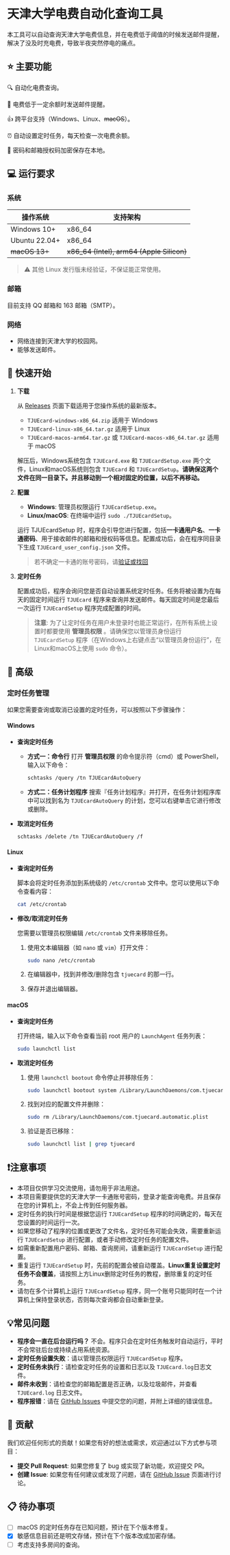 # 天津大学电费自动化查询工具

本工具可以自动查询天津大学电费信息，并在电费低于阈值的时候发送邮件提醒，解决了没及时充电费，导致半夜突然停电的痛点。

## ⭐ 主要功能

🔍 自动化电费查询。

📮 电费低于一定余额时发送邮件提醒。

👍 跨平台支持（Windows、Linux、~~macOS~~）。

⏰ 自动设置定时任务，每天检查一次电费余额。

🔑 密码和邮箱授权码加密保存在本地。

## 💻 运行要求

### 系统

| 操作系统          | 支持架构                                      |
|---------------|-------------------------------------------|
| Windows 10+   | x86_64                                    |
| Ubuntu 22.04+ | x86_64                                    |
| ~~macOS 13+~~ | ~~x86_64 (Intel), arm64 (Apple Silicon)~~ |

> ⚠ 其他 Linux 发行版未经验证，不保证能正常使用。

### 邮箱

目前支持 QQ 邮箱和 163 邮箱（SMTP）。

### 网络

- 网络连接到天津大学的校园网。
- 能够发送邮件。

## 🚀 快速开始

1. **下载**

   从 [Releases](https://github.com/bbbugg/TJUEcard/releases) 页面下载适用于您操作系统的最新版本。
    - `TJUEcard-windows-x86_64.zip` 适用于 Windows
    - `TJUEcard-linux-x86_64.tar.gz` 适用于 Linux
    - `TJUEcard-macos-arm64.tar.gz` 或 `TJUEcard-macos-x86_64.tar.gz` 适用于 macOS

   解压后，Windows系统包含 `TJUEcard.exe` 和 `TJUEcardSetup.exe` 两个文件，Linux和macOS系统则包含 `TJUEcard` 和
   `TJUEcardSetup`。**请确保这两个文件在同一目录下。并且移动到一个相对固定的位置，以后不再移动。**

2. **配置**

   - **Windows**: 管理员权限运行 `TJUEcardSetup.exe`。
   - **Linux/macOS**: 在终端中运行 `sudo ./TJUEcardSetup`。

   运行 TJUEcardSetup 时，程序会引导您进行配置，包括**一卡通用户名**、**一卡通密码**、用于接收邮件的邮箱和授权码等信息。配置成功后，会在程序同目录下生成
   `TJUEcard_user_config.json` 文件。

   > 若不确定一卡通的账号密码，请[验证或找回](https://ecard.tju.edu.cn/epay/person/index)

3. **定时任务**

   配置成功后，程序会询问您是否自动设置系统定时任务。任务将被设置为在每天的固定时间运行 `TJUEcard`
   程序来查询并发送邮件。每天固定时间是您最后一次运行 `TJUEcardSetup` 程序完成配置的时间。

   > **注意**: 为了让定时任务在用户未登录时也能正常运行，在所有系统上设置时都要使用 **管理员权限** 。请确保您以管理员身份运行
   `TJUEcardSetup` 程序（在Windows上右键点击“以管理员身份运行”，在Linux和macOS上使用 `sudo` 命令）。

## 🔧 高级

### 定时任务管理

如果您需要查询或取消已设置的定时任务，可以按照以下步骤操作：

#### Windows

- **查询定时任务**

    - **方式一：命令行**
      打开 **管理员权限** 的命令提示符（cmd）或 PowerShell，输入以下命令：
      
      ```bash
      schtasks /query /tn TJUEcardAutoQuery
      ```
    - **方式二：任务计划程序**
      搜索『任务计划程序』并打开，在任务计划程序库中可以找到名为 `TJUEcardAutoQuery` 的计划，您可以右键单击它进行修改或删除。

- **取消定时任务**

  ```bash
  schtasks /delete /tn TJUEcardAutoQuery /f
  ```

#### Linux

- **查询定时任务**

  脚本会将定时任务添加到系统级的 `/etc/crontab` 文件中。您可以使用以下命令查看内容：

  ```bash
  cat /etc/crontab
  ```

- **修改/取消定时任务**

  您需要以管理员权限编辑 `/etc/crontab` 文件来移除任务。

    1. 使用文本编辑器（如 `nano` 或 `vim`）打开文件：

       ```bash
       sudo nano /etc/crontab
       ```

    2. 在编辑器中，找到并修改/删除包含 `tjuecard` 的那一行。
    3. 保存并退出编辑器。

#### macOS

- **查询定时任务**

  打开终端，输入以下命令查看当前 root 用户的 `LaunchAgent` 任务列表：

  ```zsh
  sudo launchctl list
  ```

- **取消定时任务**

    1. 使用 `launchctl bootout` 命令停止并移除任务：

       ```zsh
       sudo launchctl bootout system /Library/LaunchDaemons/com.tjuecard.automatic.plist
       ```

    2. 找到对应的配置文件并删除：

       ```zsh
       sudo rm /Library/LaunchDaemons/com.tjuecard.automatic.plist
       ```

    3. 验证是否已移除：

       ```zsh
       sudo launchctl list | grep tjuecard
       ```

## ❗注意事项

- 本项目仅供学习交流使用，请勿用于非法用途。
- 本项目需要提供您的天津大学一卡通账号密码，登录才能查询电费。并且保存在您的计算机上，不会上传到任何服务器。
- 定时任务的执行时间是根据您运行 `TJUEcardSetup` 程序的时间确定的，每天在您设置的时间运行一次。
- 如果您移动了程序的位置或更改了文件名，定时任务可能会失效，需要重新运行 `TJUEcardSetup` 进行配置，或者手动修改定时任务的配置文件。
- 如需重新配置用户密码、邮箱、查询房间，请重新运行 `TJUEcardSetup` 进行配置。
- 重复运行 `TJUEcardSetup` 时，先前的配置会被自动覆盖。**Linux重复设置定时任务不会覆盖**，请按照上方Linux删除定时任务的教程，删除重复的定时任务。
- 请勿在多个计算机上运行 `TJUEcardSetup` 程序，同一个账号只能同时在一个计算机上保持登录状态，否则每次查询都会自动重新登录。

## 💡常见问题

- **程序会一直在后台运行吗？** 不会。程序只会在定时任务触发时自动运行，平时不会常驻后台或持续占用系统资源。
- **定时任务设置失败**：请以管理员权限运行 `TJUEcardSetup` 程序。
- **定时任务未执行**：请检查定时任务的设置和日志以及 `TJUEcard.log`日志文件。
- **邮件未收到**：请检查您的邮箱配置是否正确，以及垃圾邮件，并查看 `TJUEcard.log` 日志文件。
- **程序报错**：请在 [GitHub Issues](https://github.com/bbbugg/TJUEcard/issues) 中提交您的问题，并附上详细的错误信息。

## 🤝 贡献

我们欢迎任何形式的贡献！如果您有好的想法或需求，欢迎通过以下方式参与项目：

- **提交 Pull Request**: 如果您修复了 bug 或实现了新功能，欢迎提交 PR。
- **创建 Issue**: 如果您有任何建议或发现了问题，请在 [GitHub Issue](https://github.com/bbbugg/TJUEcard/issues) 页面进行讨论。

## 📋 待办事项

- [ ] macOS 的定时任务存在已知问题，预计在下个版本修复。
- [x] 敏感信息目前还是明文存储，预计在下个版本改成加密存储。
- [ ] 考虑支持多房间的查询。
